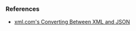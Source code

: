 ### References
- [xml.com's Converting Between XML and JSON](https://www.xml.com/pub/a/2006/05/31/converting-between-xml-and-json.html)
